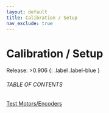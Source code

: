 ```yaml
---
layout: default
title: Calibration / Setup
nav_exclude: true
---
```


# Calibration / Setup

Release: >0.906
{: .label .label-blue }

###### TABLE OF CONTENTS

[Test Motors/Encoders](Actions/DiagnosticsMaintenance/testMotorsEncoders.md)  

  



